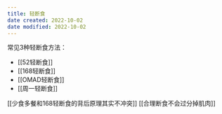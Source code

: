```yaml
---
title: 轻断食
date created: 2022-10-02
date modified: 2022-10-02
---
```


常见3种轻断食方法：
- [[52轻断食]]
- [[168轻断食]]
- [[OMAD轻断食]]
- [[周一轻断食]]

[[少食多餐和168轻断食的背后原理其实不冲突]]
[[合理断食不会过分掉肌肉]]